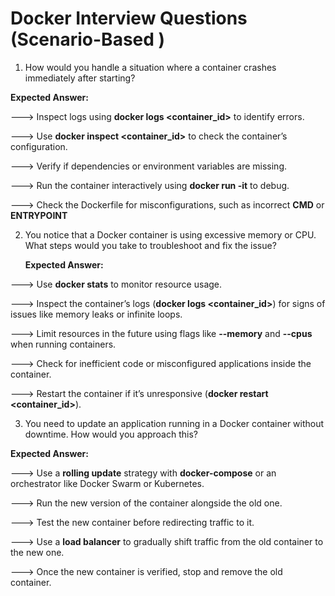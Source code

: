 # Docker Interview Questions (Scenario-Based )



1. How would you handle a situation where a container crashes immediately after starting?
   
**Expected Answer:**

---> Inspect logs using **docker logs <container_id>** to identify errors.

---> Use **docker inspect <container_id>** to check the container’s configuration.

---> Verify if dependencies or environment variables are missing.

---> Run the container interactively using **docker run -it** to debug.

---> Check the Dockerfile for misconfigurations, such as incorrect **CMD** or **ENTRYPOINT**



2. You notice that a Docker container is using excessive memory or CPU. What steps would you take to troubleshoot and fix the issue?

   **Expected Answer:**

---> Use **docker stats** to monitor resource usage.

---> Inspect the container’s logs (**docker logs <container_id>**) for signs of issues like memory leaks or infinite loops.

---> Limit resources in the future using flags like **--memory** and **--cpus** when running containers.

---> Check for inefficient code or misconfigured applications inside the container.

---> Restart the container if it’s unresponsive (**docker restart <container_id>**).



3. You need to update an application running in a Docker container without downtime. How would you approach this?

**Expected Answer:**

---> Use a **rolling update** strategy with **docker-compose** or an orchestrator like Docker Swarm or Kubernetes.

---> Run the new version of the container alongside the old one.

---> Test the new container before redirecting traffic to it.

---> Use a **load balancer** to gradually shift traffic from the old container to the new one.

---> Once the new container is verified, stop and remove the old container.



